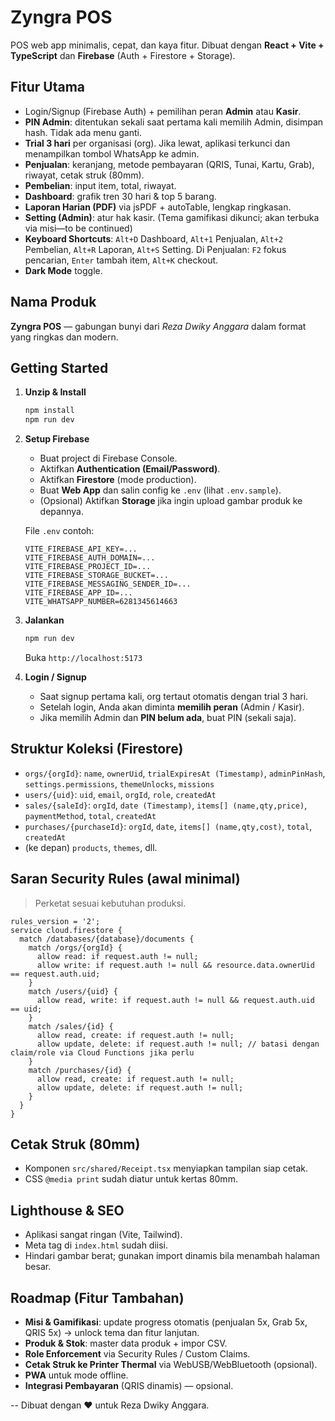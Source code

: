 
# Zyngra POS

POS web app minimalis, cepat, dan kaya fitur. Dibuat dengan **React + Vite + TypeScript** dan **Firebase** (Auth + Firestore + Storage).

## Fitur Utama
- Login/Signup (Firebase Auth) + pemilihan peran **Admin** atau **Kasir**.
- **PIN Admin**: ditentukan sekali saat pertama kali memilih Admin, disimpan hash. Tidak ada menu ganti.
- **Trial 3 hari** per organisasi (org). Jika lewat, aplikasi terkunci dan menampilkan tombol WhatsApp ke admin.
- **Penjualan**: keranjang, metode pembayaran (QRIS, Tunai, Kartu, Grab), riwayat, cetak struk (80mm).
- **Pembelian**: input item, total, riwayat.
- **Dashboard**: grafik tren 30 hari & top 5 barang.
- **Laporan Harian (PDF)** via jsPDF + autoTable, lengkap ringkasan.
- **Setting (Admin)**: atur hak kasir. (Tema gamifikasi dikunci; akan terbuka via misi—to be continued)
- **Keyboard Shortcuts**: `Alt+D` Dashboard, `Alt+1` Penjualan, `Alt+2` Pembelian, `Alt+R` Laporan, `Alt+S` Setting. Di Penjualan: `F2` fokus pencarian, `Enter` tambah item, `Alt+K` checkout.
- **Dark Mode** toggle.

## Nama Produk
**Zyngra POS** — gabungan bunyi dari *Reza Dwiky Anggara* dalam format yang ringkas dan modern.

## Getting Started

1. **Unzip & Install**
   ```bash
   npm install
   npm run dev
   ```

2. **Setup Firebase**
   - Buat project di Firebase Console.
   - Aktifkan **Authentication (Email/Password)**.
   - Aktifkan **Firestore** (mode production).
   - Buat **Web App** dan salin config ke `.env` (lihat `.env.sample`).
   - (Opsional) Aktifkan **Storage** jika ingin upload gambar produk ke depannya.

   File `.env` contoh:
   ```env
   VITE_FIREBASE_API_KEY=...
   VITE_FIREBASE_AUTH_DOMAIN=...
   VITE_FIREBASE_PROJECT_ID=...
   VITE_FIREBASE_STORAGE_BUCKET=...
   VITE_FIREBASE_MESSAGING_SENDER_ID=...
   VITE_FIREBASE_APP_ID=...
   VITE_WHATSAPP_NUMBER=6281345614663
   ```

3. **Jalankan**
   ```bash
   npm run dev
   ```
   Buka `http://localhost:5173`

4. **Login / Signup**
   - Saat signup pertama kali, org tertaut otomatis dengan trial 3 hari.
   - Setelah login, Anda akan diminta **memilih peran** (Admin / Kasir).
   - Jika memilih Admin dan **PIN belum ada**, buat PIN (sekali saja).

## Struktur Koleksi (Firestore)
- `orgs/{orgId}`: `name`, `ownerUid`, `trialExpiresAt (Timestamp)`, `adminPinHash`, `settings.permissions`, `themeUnlocks`, `missions`
- `users/{uid}`: `uid`, `email`, `orgId`, `role`, `createdAt`
- `sales/{saleId}`: `orgId`, `date (Timestamp)`, `items[] (name,qty,price)`, `paymentMethod`, `total`, `createdAt`
- `purchases/{purchaseId}`: `orgId`, `date`, `items[] (name,qty,cost)`, `total`, `createdAt`
- (ke depan) `products`, `themes`, dll.

## Saran Security Rules (awal minimal)
> Perketat sesuai kebutuhan produksi.
```
rules_version = '2';
service cloud.firestore {
  match /databases/{database}/documents {
    match /orgs/{orgId} {
      allow read: if request.auth != null;
      allow write: if request.auth != null && resource.data.ownerUid == request.auth.uid;
    }
    match /users/{uid} {
      allow read, write: if request.auth != null && request.auth.uid == uid;
    }
    match /sales/{id} {
      allow read, create: if request.auth != null;
      allow update, delete: if request.auth != null; // batasi dengan claim/role via Cloud Functions jika perlu
    }
    match /purchases/{id} {
      allow read, create: if request.auth != null;
      allow update, delete: if request.auth != null;
    }
  }
}
```

## Cetak Struk (80mm)
- Komponen `src/shared/Receipt.tsx` menyiapkan tampilan siap cetak.
- CSS `@media print` sudah diatur untuk kertas 80mm.

## Lighthouse & SEO
- Aplikasi sangat ringan (Vite, Tailwind).
- Meta tag di `index.html` sudah diisi.
- Hindari gambar berat; gunakan import dinamis bila menambah halaman besar.

## Roadmap (Fitur Tambahan)
- **Misi & Gamifikasi**: update progress otomatis (penjualan 5x, Grab 5x, QRIS 5x) -> unlock tema dan fitur lanjutan.
- **Produk & Stok**: master data produk + impor CSV.
- **Role Enforcement** via Security Rules / Custom Claims.
- **Cetak Struk ke Printer Thermal** via WebUSB/WebBluetooth (opsional).
- **PWA** untuk mode offline.
- **Integrasi Pembayaran** (QRIS dinamis) — opsional.

--
Dibuat dengan ❤️ untuk Reza Dwiky Anggara.
